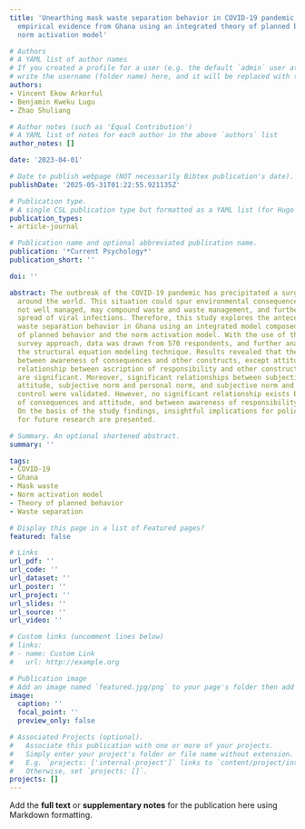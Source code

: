 ```yaml
---
title: 'Unearthing mask waste separation behavior in COVID-19 pandemic period: An
  empirical evidence from Ghana using an integrated theory of planned behavior and
  norm activation model'

# Authors
# A YAML list of author names
# If you created a profile for a user (e.g. the default `admin` user at `content/authors/admin/`), 
# write the username (folder name) here, and it will be replaced with their full name and linked to their profile.
authors:
- Vincent Ekow Arkorful
- Benjamin Kweku Lugu
- Zhao Shuliang

# Author notes (such as 'Equal Contribution')
# A YAML list of notes for each author in the above `authors` list
author_notes: []

date: '2023-04-01'

# Date to publish webpage (NOT necessarily Bibtex publication's date).
publishDate: '2025-05-31T01:22:55.921135Z'

# Publication type.
# A single CSL publication type but formatted as a YAML list (for Hugo requirements).
publication_types:
- article-journal

# Publication name and optional abbreviated publication name.
publication: '*Current Psychology*'
publication_short: ''

doi: ''

abstract: The outbreak of the COVID-19 pandemic has precipitated a surge in mask usage
  around the world. This situation could spur environmental consequences which when
  not well managed, may compound waste and waste management, and further drive the
  spread of viral infections. Therefore, this study explores the antecedents of mask
  waste separation behavior in Ghana using an integrated model composed of the theory
  of planned behavior and the norm activation model. With the use of the questionnaire
  survey approach, data was drawn from 570 respondents, and further analyzed using
  the structural equation modeling technique. Results revealed that the relationship
  between awareness of consequences and other constructs, except attitude, and the
  relationship between ascription of responsibility and other constructs, except attitude,
  are significant. Moreover, significant relationships between subjective norm and
  attitude, subjective norm and personal norm, and subjective norm and perceived behavior
  control were validated. However, no significant relationship exists between awareness
  of consequences and attitude, and between awareness of responsibility and attitude.
  On the basis of the study findings, insightful implications for policy and suggestions
  for future research are presented.

# Summary. An optional shortened abstract.
summary: ''

tags:
- COVID-19
- Ghana
- Mask waste
- Norm activation model
- Theory of planned behavior
- Waste separation

# Display this page in a list of Featured pages?
featured: false

# Links
url_pdf: ''
url_code: ''
url_dataset: ''
url_poster: ''
url_project: ''
url_slides: ''
url_source: ''
url_video: ''

# Custom links (uncomment lines below)
# links:
# - name: Custom Link
#   url: http://example.org

# Publication image
# Add an image named `featured.jpg/png` to your page's folder then add a caption below.
image:
  caption: ''
  focal_point: ''
  preview_only: false

# Associated Projects (optional).
#   Associate this publication with one or more of your projects.
#   Simply enter your project's folder or file name without extension.
#   E.g. `projects: ['internal-project']` links to `content/project/internal-project/index.md`.
#   Otherwise, set `projects: []`.
projects: []
---
```


Add the **full text** or **supplementary notes** for the publication here using Markdown formatting.
